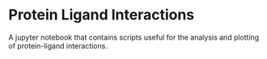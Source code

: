 # Protein Ligand Interactions

A jupyter notebook that contains scripts useful for the analysis and plotting of protein-ligand interactions.
